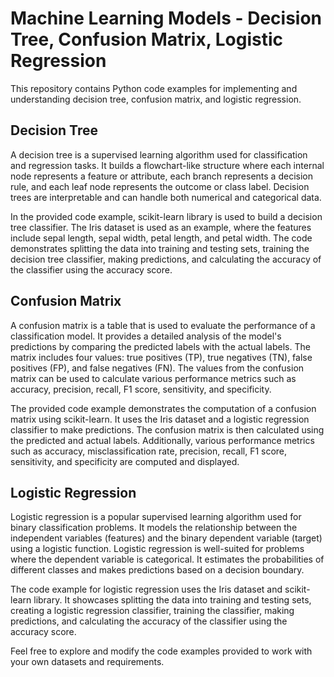 # Machine Learning Models - Decision Tree, Confusion Matrix, Logistic Regression

This repository contains Python code examples for implementing and understanding decision tree, confusion matrix, and logistic regression.

## Decision Tree
A decision tree is a supervised learning algorithm used for classification and regression tasks. It builds a flowchart-like structure where each internal node represents a feature or attribute, each branch represents a decision rule, and each leaf node represents the outcome or class label. Decision trees are interpretable and can handle both numerical and categorical data.

In the provided code example, scikit-learn library is used to build a decision tree classifier. The Iris dataset is used as an example, where the features include sepal length, sepal width, petal length, and petal width. The code demonstrates splitting the data into training and testing sets, training the decision tree classifier, making predictions, and calculating the accuracy of the classifier using the accuracy score.

## Confusion Matrix
A confusion matrix is a table that is used to evaluate the performance of a classification model. It provides a detailed analysis of the model's predictions by comparing the predicted labels with the actual labels. The matrix includes four values: true positives (TP), true negatives (TN), false positives (FP), and false negatives (FN). The values from the confusion matrix can be used to calculate various performance metrics such as accuracy, precision, recall, F1 score, sensitivity, and specificity.

The provided code example demonstrates the computation of a confusion matrix using scikit-learn. It uses the Iris dataset and a logistic regression classifier to make predictions. The confusion matrix is then calculated using the predicted and actual labels. Additionally, various performance metrics such as accuracy, misclassification rate, precision, recall, F1 score, sensitivity, and specificity are computed and displayed.

## Logistic Regression
Logistic regression is a popular supervised learning algorithm used for binary classification problems. It models the relationship between the independent variables (features) and the binary dependent variable (target) using a logistic function. Logistic regression is well-suited for problems where the dependent variable is categorical. It estimates the probabilities of different classes and makes predictions based on a decision boundary.

The code example for logistic regression uses the Iris dataset and scikit-learn library. It showcases splitting the data into training and testing sets, creating a logistic regression classifier, training the classifier, making predictions, and calculating the accuracy of the classifier using the accuracy score. 

Feel free to explore and modify the code examples provided to work with your own datasets and requirements.

